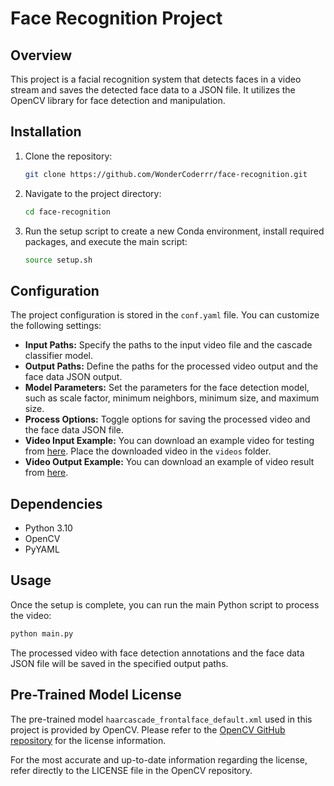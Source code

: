 # Face Recognition Project

## Overview

This project is a facial recognition system that detects faces in a video stream and saves the detected face data to a JSON file. It utilizes the OpenCV library for face detection and manipulation.

## Installation

1. Clone the repository:

   ```bash
   git clone https://github.com/WonderCoderrr/face-recognition.git
   ```

2. Navigate to the project directory:

   ```bash
   cd face-recognition
   ```

3. Run the setup script to create a new Conda environment, install required packages, and execute the main script:

   ```bash
   source setup.sh 
   ```

## Configuration

The project configuration is stored in the `conf.yaml` file. You can customize the following settings:

- **Input Paths:** Specify the paths to the input video file and the cascade classifier model.
- **Output Paths:** Define the paths for the processed video output and the face data JSON output.
- **Model Parameters:** Set the parameters for the face detection model, such as scale factor, minimum neighbors, minimum size, and maximum size.
- **Process Options:** Toggle options for saving the processed video and the face data JSON file.
- **Video Input Example:** You can download an example video for testing from [here](https://drive.google.com/file/d/1aHuw1rwIvBxyMieKHXsxKdbbWKBioqiU/view). Place the downloaded video in the `videos` folder.
- **Video Output Example:** You can download an example of video result from [here](https://drive.google.com/file/d/15L90lZd4uUIQdHt1Zx9eu8fGzS04KZrz/view?usp=sharing). 

## Dependencies

- Python 3.10
- OpenCV
- PyYAML

## Usage

Once the setup is complete, you can run the main Python script to process the video:

```bash
python main.py
```

The processed video with face detection annotations and the face data JSON file will be saved in the specified output paths.


## Pre-Trained Model License

The pre-trained model `haarcascade_frontalface_default.xml` used in this project is provided by OpenCV. Please refer to the [OpenCV GitHub repository](https://github.com/opencv/opencv/blob/master/data/haarcascades/haarcascade_frontalface_default.xml) for the license information.

For the most accurate and up-to-date information regarding the license, refer directly to the LICENSE file in the OpenCV repository.
